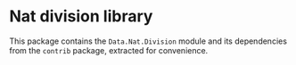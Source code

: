 # Nat division library

This package contains the `Data.Nat.Division` module and its dependencies from the `contrib` package, extracted for convenience.
